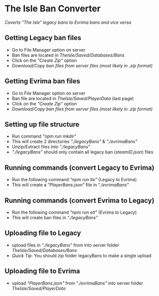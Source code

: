 # The Isle Ban Converter

_Coverts "The Isle" legacy bans to Evrima bans and vice versa_

## Getting Legacy ban files

- Go to File Manager option on server
- Ban files are located in _TheIsle/Saved/Databases/Bans_
- Click on the _"Create Zip"_ option
- _Download/Copy ban files from server files (most likely in .zip format)_

## Getting Evrima ban files

- Go to File Manager option on server
- Ban file are located in _TheIsle/Saved/PlayerData_ (last page)
- Click on the _"Create Zip"_ option
- _Download/Copy ban files from server files (most likely in .zip format)_

## Setting up file structure

- Run command _"npm run mkdir"_
- This will create 2 directories _"./legacyBans"_ & _"./evrimaBans"_
- Unzip/Extract files into _"./legacyBans"_
- _"./legacyBans"_ should only contain all legacy ban (_steamID.json_) files

## Running commands (convert Legacy to Evrima)

- Run the following command _"npm run lte"_ (Legacy to Evrima)
- This will create a _"PlayerBans.json"_ file in _"./evrimaBans"_

## Running commands (convert Evrima to Legacy)

- Run the following command _"npm run etl"_ (Evrima to Legacy)
- This will create ban files in _"./legacyBans"_

## Uploading file to Legacy

- upload files in _"./legacyBans"_ from into server folder _TheIsle/Saved/Databases/Bans_
- _Quick Tip_: You should zip folder legacyBans to make a single upload

## Uploading file to Evrima

- upload _"PlayerBans.json"_ from _"./evrimaBans"_ into server folder _TheIsle/Saved/PlayerData_

